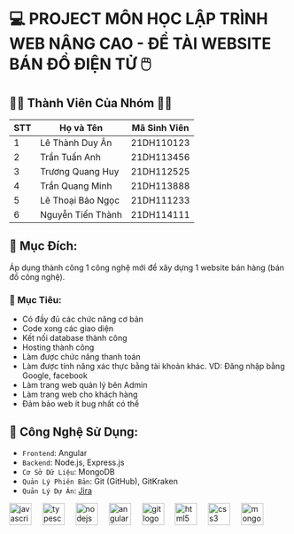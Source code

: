 # :computer: **PROJECT MÔN HỌC LẬP TRÌNH WEB NÂNG CAO - ĐỀ TÀI WEBSITE BÁN ĐỒ ĐIỆN TỬ** :computer_mouse:

## :man_technologist: **Thành Viên Của Nhóm** :woman_technologist:
|STT    | Họ và Tên          | Mã Sinh Viên |
|---    |--------------------|--------------|
|1    | Lê Thành Duy Ân | 21DH110123   |
|2    | Trần Tuấn Anh   | 21DH113456   |
|3    | Trương Quang Huy | 21DH112525   |
|4    | Trần Quang Minh   | 21DH113888   |
|5    | Lê Thoại Bảo Ngọc | 21DH111233 |
|6    | Nguyễn Tiến Thành | 21DH114111 |

## :dart: **Mục Đích:** 
Áp dụng thành công 1 công nghệ mới để xây dựng 1 website bán hàng (bán đồ công nghệ).

### :pushpin: Mục Tiêu: 
- Có đầy đủ các chức năng cơ bản
- Code xong các giao diện
- Kết nối database thành công
- Hosting thành công
- Làm được chức năng thanh toán
- Làm được tính năng xác thực bằng tài khoản khác. VD: Đăng nhập bằng Google, facebook
- Làm trang web quản lý bên Admin
- Làm trang web cho khách hàng
- Đảm bảo web ít bug nhất có thể

## :toolbox: **Công Nghệ Sử Dụng:**
- `Frontend`: Angular
- `Backend`: Node.js, Express.js
- `Cơ Sở Dữ Liệu`: MongoDB
- `Quản Lý Phiên Bản`: Git (GitHub), GitKraken
- `Quản Lý Dự Án`: [Jira](https://tthanh112.atlassian.net/jira/software/projects/LTWNC/boards/5)
<div align="left">
  <img src="https://cdn.jsdelivr.net/gh/devicons/devicon/icons/javascript/javascript-original.svg" height="40" alt="javascript logo"  />
  <img width="12" />
  <img src="https://cdn.jsdelivr.net/gh/devicons/devicon/icons/typescript/typescript-original.svg" height="40" alt="typescript logo"  />
  <img width="12" />
  <img src="https://cdn.jsdelivr.net/gh/devicons/devicon/icons/nodejs/nodejs-original.svg" height="40" alt="nodejs logo"  />
  <img width="12" />
  <img src="https://cdn.jsdelivr.net/gh/devicons/devicon/icons/angularjs/angularjs-original.svg" height="40" alt="angularjs logo"  />
  <img width="12" />
  <img src="https://cdn.jsdelivr.net/gh/devicons/devicon/icons/git/git-original.svg" height="40" alt="git logo"  />
  <img width="12" />
  <img src="https://cdn.jsdelivr.net/gh/devicons/devicon/icons/html5/html5-original.svg" height="40" alt="html5 logo"  />
  <img width="12" />
  <img src="https://cdn.jsdelivr.net/gh/devicons/devicon/icons/css3/css3-original.svg" height="40" alt="css3 logo"  />
  <img width="12" />
  <img src="https://cdn.jsdelivr.net/gh/devicons/devicon/icons/mongodb/mongodb-original.svg" height="40" alt="mongodb logo"  />
  <img width="12" />
</div>
